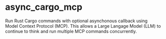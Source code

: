 # async_cargo_mcp
Run Rust Cargo commands with optional asynchonous callback using Model Context Protocol (MCP). This allows a Large Langage Model (LLM) to continue to think and run multiple MCP commands concurrently.
